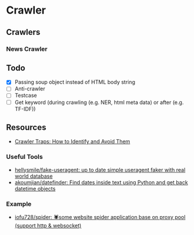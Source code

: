 # Crawler

## Crawlers

### News Crawler

## Todo

* [X] Passing soup object instead of HTML body string
* [ ] Anti-crawler
* [ ] Testcase
* [ ] Get keyword (during crawling (e.g. NER, html meta data) or after (e.g. TF-IDF))

## Resources

* [Crawler Traps: How to Identify and Avoid Them](https://www.contentkingapp.com/academy/crawler-traps/)

### Useful Tools

* [hellysmile/fake-useragent: up to date simple useragent faker with real world database](https://github.com/hellysmile/fake-useragent)
* [akoumjian/datefinder: Find dates inside text using Python and get back datetime objects](https://github.com/akoumjian/datefinder)

### Example

* [iofu728/spider: 🕷some website spider application base on proxy pool (support http & websocket)](https://github.com/iofu728/spider)
